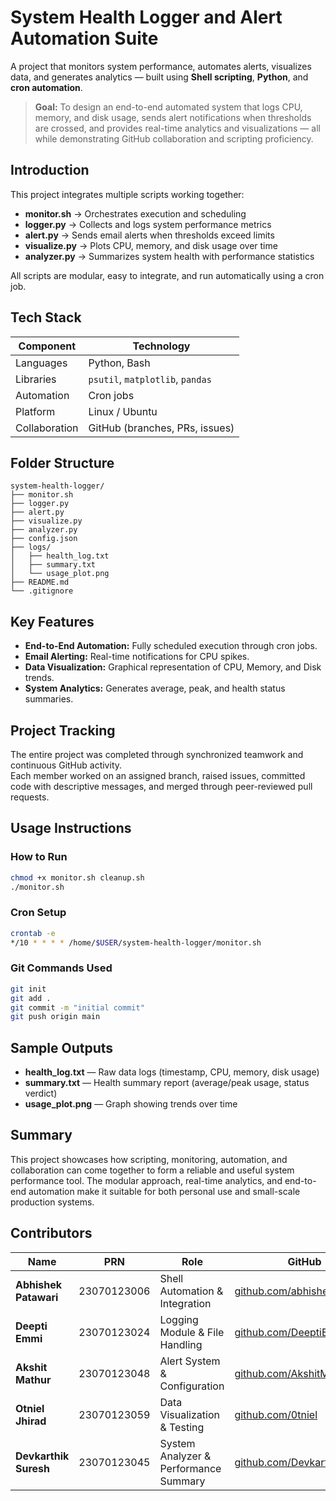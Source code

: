 # System Health Logger and Alert Automation Suite

A project that monitors system performance, automates alerts, visualizes data, and generates analytics — built using **Shell scripting**, **Python**, and **cron automation**.


> **Goal:** To design an end-to-end automated system that logs CPU, memory, and disk usage, sends alert notifications when thresholds are crossed, and provides real-time analytics and visualizations — all while demonstrating GitHub collaboration and scripting proficiency.


## Introduction

This project integrates multiple scripts working together:
- **monitor.sh** → Orchestrates execution and scheduling
- **logger.py** → Collects and logs system performance metrics
- **alert.py** → Sends email alerts when thresholds exceed limits
- **visualize.py** → Plots CPU, memory, and disk usage over time
- **analyzer.py** → Summarizes system health with performance statistics

All scripts are modular, easy to integrate, and run automatically using a cron job.



## Tech Stack

| Component    | Technology                         |
|--------------|-------------------------------------|
| Languages    | Python, Bash                        |
| Libraries    | `psutil`, `matplotlib`, `pandas`    |
| Automation   | Cron jobs                           |
| Platform     | Linux / Ubuntu                      |
| Collaboration| GitHub (branches, PRs, issues)      |


## Folder Structure

```
system-health-logger/
├── monitor.sh
├── logger.py
├── alert.py
├── visualize.py
├── analyzer.py
├── config.json
├── logs/
│   ├── health_log.txt
│   ├── summary.txt
│   └── usage_plot.png
├── README.md
└── .gitignore
```





##  Key Features

- **End-to-End Automation:** Fully scheduled execution through cron jobs.  
- **Email Alerting:** Real-time notifications for CPU spikes.  
- **Data Visualization:** Graphical representation of CPU, Memory, and Disk trends.  
- **System Analytics:** Generates average, peak, and health status summaries.  
 



## Project Tracking

The entire project was completed through synchronized teamwork and continuous GitHub activity.  
Each member worked on an assigned branch, raised issues, committed code with descriptive messages, and merged through peer-reviewed pull requests.  



## Usage Instructions

### How to Run
```bash
chmod +x monitor.sh cleanup.sh
./monitor.sh
```

### Cron Setup
```bash
crontab -e
*/10 * * * * /home/$USER/system-health-logger/monitor.sh
```

### Git Commands Used
```bash
git init
git add .
git commit -m "initial commit"
git push origin main
```
## Sample Outputs

- **health_log.txt** — Raw data logs (timestamp, CPU, memory, disk usage)
- **summary.txt** — Health summary report (average/peak usage, status verdict)
- **usage_plot.png** — Graph showing trends over time

## Summary

This project showcases how scripting, monitoring, automation, and collaboration can come together to form a reliable and useful system performance tool. The modular approach, real-time analytics, and end-to-end automation make it suitable for both personal use and small-scale production systems.

##  Contributors

| Name | PRN | Role | GitHub | PRs |
|------|-----|------|--------|-----|
| **Abhishek Patawari** | 23070123006 | Shell Automation & Integration | [github.com/abhishekpatawari](https://github.com/abhishekpatawari) | #11, #12 |
| **Deepti Emmi** | 23070123024 | Logging Module & File Handling | [github.com/DeeptiEmmi](https://github.com/DeeptiEmmi) | #9, #21 |
| **Akshit Mathur** | 23070123048 | Alert System & Configuration | [github.com/AkshitMathur](https://github.com/AkshitMathur) | #10 |
| **Otniel Jhirad** | 23070123059 | Data Visualization & Testing | [github.com/0tniel](https://github.com/0tniel) | #8 |
| **Devkarthik Suresh** | 23070123045 | System Analyzer & Performance Summary | [github.com/DevkarthikSuresh](https://github.com/DevkarthikSuresh) | #19 #20 |
